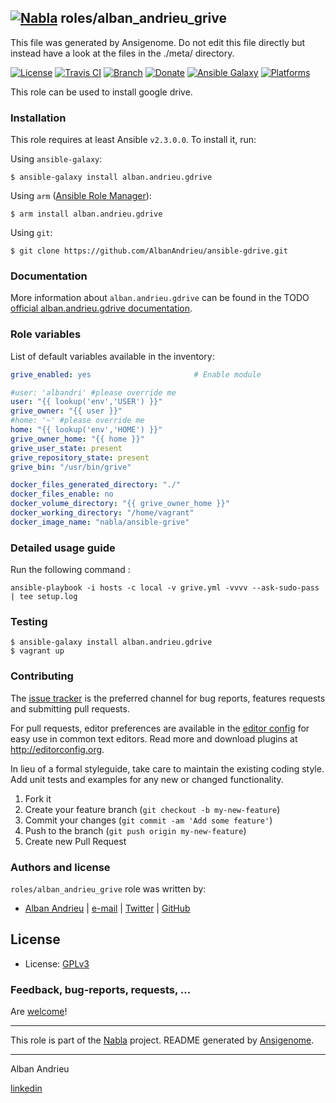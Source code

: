 ## [![Nabla](https://debops.org/images/debops-small.png)](https://github.com/AlbanAndrieu) roles/alban_andrieu_grive

This file was generated by Ansigenome. Do not edit this file directly but instead have a look at the files in the ./meta/ directory. 

[![License](http://img.shields.io/:license-apache-blue.svg?style=flat-square)](http://www.apache.org/licenses/LICENSE-2.0.html)
[![Travis CI](https://img.shields.io/travis/AlbanAndrieu/ansible-gdrive.svg?style=flat)](https://travis-ci.org/AlbanAndrieu/ansible-gdrive)
[![Branch](http://img.shields.io/github/tag/AlbanAndrieu/ansible-gdrive.svg?style=flat-square)](https://github.com/AlbanAndrieu/ansible-gdrive/tree/master)
[![Donate](https://img.shields.io/gratipay/AlbanAndrieu.svg?style=flat)](https://www.gratipay.com/~AlbanAndrieu)
[![Ansible Galaxy](https://img.shields.io/badge/galaxy-alban.andrieu.gdrive-660198.svg?style=flat)](https://galaxy.ansible.com/alban.andrieu/gdrive)
[![Platforms](http://img.shields.io/badge/platforms-ubuntu-lightgrey.svg?style=flat)](#)


This role can be used to install google drive.

### Installation

This role requires at least Ansible `v2.3.0.0`. To install it, run:

Using `ansible-galaxy`:
```shell
$ ansible-galaxy install alban.andrieu.gdrive
```

Using `arm` ([Ansible Role Manager](https://github.com/mirskytech/ansible-role-manager/)):
```shell
$ arm install alban.andrieu.gdrive
```

Using `git`:
```shell
$ git clone https://github.com/AlbanAndrieu/ansible-gdrive.git
```

### Documentation

More information about `alban.andrieu.gdrive` can be found in the
TODO [official alban.andrieu.gdrive documentation](https://docs.debops.org/en/latest/ansible/roles/ansible-gdrive/docs/).


### Role variables

List of default variables available in the inventory:

```YAML
grive_enabled: yes                       # Enable module

#user: 'albandri' #please override me
user: "{{ lookup('env','USER') }}"
grive_owner: "{{ user }}"
#home: '~' #please override me
home: "{{ lookup('env','HOME') }}"
grive_owner_home: "{{ home }}"
grive_user_state: present
grive_repository_state: present
grive_bin: "/usr/bin/grive"

docker_files_generated_directory: "./"
docker_files_enable: no
docker_volume_directory: "{{ grive_owner_home }}"
docker_working_directory: "/home/vagrant"
docker_image_name: "nabla/ansible-grive"
```


### Detailed usage guide

Run the following command :

`ansible-playbook -i hosts -c local -v grive.yml -vvvv --ask-sudo-pass | tee setup.log`

### Testing
```shell
$ ansible-galaxy install alban.andrieu.gdrive
$ vagrant up
```

### Contributing

The [issue tracker](https://github.com/AlbanAndrieu/ansible-gdrive/issues) is the preferred channel for bug reports, features requests and submitting pull requests.

For pull requests, editor preferences are available in the [editor config](.editorconfig) for easy use in common text editors. Read more and download plugins at <http://editorconfig.org>.

In lieu of a formal styleguide, take care to maintain the existing coding style. Add unit tests and examples for any new or changed functionality.

1. Fork it
2. Create your feature branch (`git checkout -b my-new-feature`)
3. Commit your changes (`git commit -am 'Add some feature'`)
4. Push to the branch (`git push origin my-new-feature`)
5. Create new Pull Request

### Authors and license

`roles/alban_andrieu_grive` role was written by:

- [Alban Andrieu](fr.linkedin.com/in/nabla/) | [e-mail](mailto:alban.andrieu@free.fr) | [Twitter](https://twitter.com/AlbanAndrieu) | [GitHub](https://github.com/AlbanAndrieu)

License
-------

- License: [GPLv3](https://tldrlegal.com/license/gnu-general-public-license-v3-%28gpl-3%29)

### Feedback, bug-reports, requests, ...

Are [welcome](https://github.com/AlbanAndrieu/ansible-gdrive/issues)!

***

This role is part of the [Nabla](https://github.com/AlbanAndrieu) project.
README generated by [Ansigenome](https://github.com/nickjj/ansigenome/).

***

Alban Andrieu

[linkedin](fr.linkedin.com/in/nabla/)
